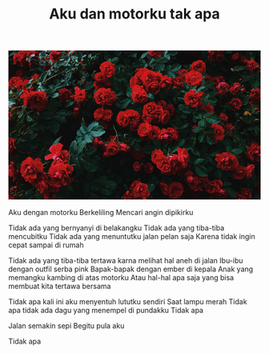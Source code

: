 ﻿---
title: "Aku dan motorku tak apa"
publishedAt: 2020-04-18
description: "Sendiri di Tengah Perjalanan: Menyentuh Kesunyian di Atas Motor"
slug: "aku-dan-motorku"
isPublish: true
---

![Deskripsi Gambar](/public/mawar.png)

Aku dengan motorku
Berkeliling
Mencari angin dipikirku

Tidak ada yang bernyanyi di belakangku
Tidak ada yang tiba-tiba mencubitku
Tidak ada yang menuntutku jalan pelan saja
Karena tidak ingin cepat sampai di rumah

Tidak ada yang tiba-tiba tertawa karna melihat hal aneh di jalan
Ibu-ibu dengan outfil serba pink
Bapak-bapak dengan ember di kepala
Anak yang memangku kambing di atas motorku
Atau hal-hal apa saja yang bisa membuat kita tertawa bersama

Tidak apa kali ini aku menyentuh lututku sendiri
Saat lampu merah
Tidak apa tidak ada dagu yang menempel di pundakku
Tidak apa

Jalan semakin sepi
Begitu pula aku

Tidak apa
